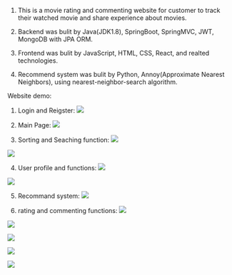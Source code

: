 1. This is a movie rating and commenting website for customer to track their watched movie and share experience about movies.

2. Backend was bulit by Java(JDK1.8), SpringBoot, SpringMVC, JWT, MongoDB with JPA ORM.

3. Frontend was bulit by JavaScript, HTML, CSS, React, and realted technologies.

4. Recommend system was bulit by Python, Annoy(Approximate Nearest Neighbors), using nearest-neighbor-search algorithm.

Website demo:
  1. Login and Reigster:
![](demo/login.jpg)


  2. Main Page:
![](demo/Main.jpg)


  3. Sorting and Seaching function:
![](demo/sorting.jpg)

![](demo/search.jpg)

  4. User profile and functions:
![](demo/User_wishlist.jpg)

![](demo/User_profile.jpg)


  5. Recommand system:
![](demo/recommand.jpg)


  6. rating and commenting functions:
![](demo/rating.jpg)

![](demo/comment1.jpg)

![](demo/comment2.jpg)

![](demo/comment3.jpg)

![](demo/pagination.jpg)





